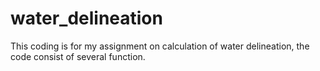 # water_delineation
This coding is for my assignment on calculation of water delineation, the code consist of several function.
